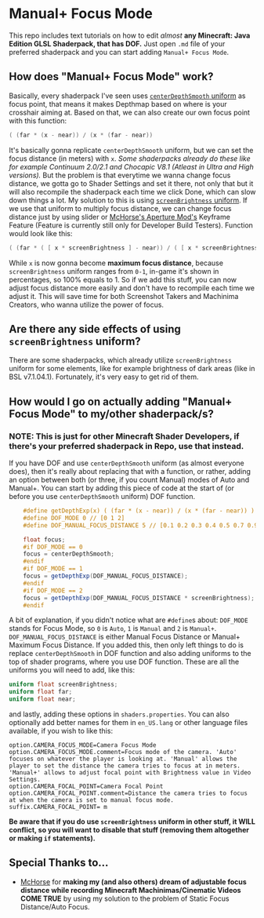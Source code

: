 # Manual+ Focus Mode
This repo includes text tutorials on how to edit *almost* **any Minecraft: Java Edition GLSL Shaderpack, that has DOF.**
Just open `.md` file of your preferred shaderpack and you can start adding `Manual+ Focus Mode`.

## How does "Manual+ Focus Mode" work?
Basically, every shaderpack I've seen uses [`centerDepthSmooth` uniform](https://github.com/sp614x/optifine/blob/master/OptiFineDoc/doc/shaders.txt#L175) as focus point, that means it makes Depthmap based on where is your crosshair aiming at.
Based on that, we can also create our own focus point with this function:
```glsl
( (far * (x - near)) / (x * (far - near))
```
It's basically gonna replicate `centerDepthSmooth` uniform, but we can set the focus distance (in meters) with `x`.
*Some shaderpacks already do these like for example Continuum 2.0/2.1 and Chocapic V8.1 (Atleast in Ultra and High versions).*
But the problem is that everytime we wanna change focus distance, we gotta go to Shader Settings and set it there, not only that but it will also recompile the shaderpack each time we click Done, which can slow down things a lot.
My solution to this is using [`screenBrightness` uniform](https://github.com/sp614x/optifine/blob/master/OptiFineDoc/doc/shaders.txt#L173). If we use that uniform to multiply focus distance, we can change focus distance just by using slider or [McHorse's Aperture Mod's](https://www.curseforge.com/minecraft/mc-mods/aperture) Keyframe Feature (Feature is currently still only for Developer Build Testers).
Function would look like this:
```glsl
( (far * ( [ x * screenBrightness ] - near)) / ( [ x * screenBrightness ] * (far - near))
```
While `x` is now gonna become **maximum focus distance**, because `screenBrightness` uniform ranges from `0-1`, in-game it's shown in percentages, so 100% equals to 1.
So if we add this stuff, you can now adjust focus distance more easily and don't have to recompile each time we adjust it. This will save time for both Screenshot Takers and Machinima Creators, who wanna utilize the power of focus.
## Are there any side effects of using `screenBrightness` uniform?
There are some shaderpacks, which already utilize `screenBrightness` uniform for some elements, like for example brightness of dark areas (like in BSL v7.1.04.1). Fortunately, it's very easy to get rid of them.
## How would I go on actually adding "Manual+ Focus Mode" to my/other shaderpack/s?
### **NOTE: This is just for other Minecraft Shader Developers, if there's your preferred shaderpack in Repo, use that instead.**
If you have DOF and use `centerDepthSmooth` uniform (as almost everyone does), then it's really about replacing that with a function, or rather, adding an option between both (or three, if you count Manual) modes of Auto and Manual+.
You can start by adding this piece of code at the start of (or before you use `centerDepthSmooth` uniform) DOF function.
```glsl
    #define getDepthExp(x) ( (far * (x - near)) / (x * (far - near)) )
    #define DOF_MODE 0 // [0 1 2]
    #define DOF_MANUAL_FOCUS_DISTANCE 5 // [0.1 0.2 0.3 0.4 0.5 0.7 0.9 1 1.1 1.2 1.3 1.4 1.5 1.6 1.8 1.9 2 2.1 2.2 2.3 2.4 2.5 2.6 2.7 2.8 2.9 3 4 5 6 7 8 9 10 12 14 16 24 32 40 48 56 64 72 80 88 96 104 112 120 128 136 144 152 160 168 176 184 192 200 208 216 224 232 240 248 256]

    float focus;
    #if DOF_MODE == 0
    focus = centerDepthSmooth;
    #endif
    #if DOF_MODE == 1
    focus = getDepthExp(DOF_MANUAL_FOCUS_DISTANCE);
    #endif
    #if DOF_MODE == 2
    focus = getDepthExp(DOF_MANUAL_FOCUS_DISTANCE * screenBrightness);
    #endif
```
A bit of explanation, if you didn't notice what are `#define`s about: `DOF_MODE` stands for Focus Mode, so `0` is `Auto`, `1` is `Manual` and `2` is `Manual+`. `DOF_MANUAL_FOCUS_DISTANCE` is either Manual Focus Distance or Manual+ Maximum Focus Distance.
If you added this, then only left things to do is replace `centerDepthSmooth` in DOF function and also adding uniforms to the top of shader programs, where you use DOF function. These are all the uniforms you will need to add, like this:
```glsl
uniform float screenBrightness;
uniform float far;
uniform float near;
```
and lastly, adding these options in `shaders.properties`. You can also optionally add better names for them in `en_US.lang` or other language files available, if you wish to like this:
```
option.CAMERA_FOCUS_MODE=Camera Focus Mode
option.CAMERA_FOCUS_MODE.comment=Focus mode of the camera. 'Auto' focuses on whatever the player is looking at. 'Manual' allows the player to set the distance the camera tries to focus at in meters. 'Manual+' allows to adjust focal point with Brightness value in Video Settings.
option.CAMERA_FOCAL_POINT=Camera Focal Point
option.CAMERA_FOCAL_POINT.comment=Distance the camera tries to focus at when the camera is set to manual focus mode.
suffix.CAMERA_FOCAL_POINT= m
```
**Be aware that if you do use `screenBrightness` uniform in other stuff, it WILL conflict, so you will want to disable that stuff (removing them altogether or making `if` statements).**
## Special Thanks to...
* [McHorse](https://twitter.com/McHorsy) for **making my (and also others) dream of adjustable focus distance while recording Minecraft Machinimas/Cinematic Videos COME TRUE** by using my solution to the problem of Static Focus Distance/Auto Focus.
